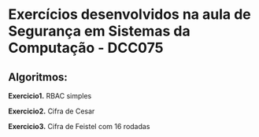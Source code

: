 # Exercícios desenvolvidos na aula de Segurança em Sistemas da Computação - DCC075

## Algoritmos:

**Exercicio1.** RBAC simples

**Exercicio2.** Cifra de Cesar

**Exercicio3.** Cifra de Feistel com 16 rodadas

